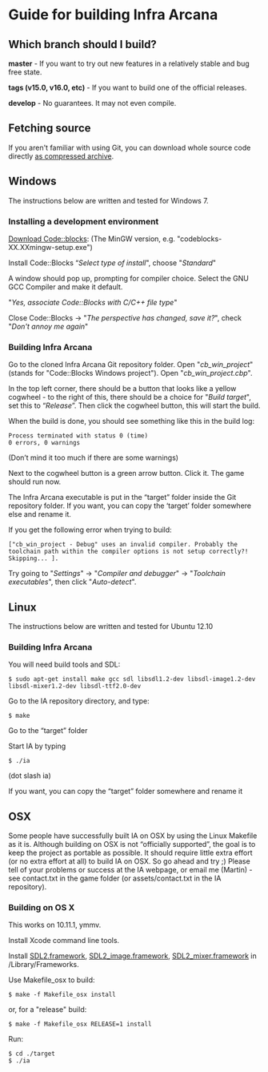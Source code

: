 ﻿# Guide for building Infra Arcana

## Which branch	should I build?
**master** - If you want to try out new features in a relatively stable and bug free state.

**tags (v15.0, v16.0, etc)** - If you want to build one of the official releases.

**develop** - No guarantees. It may not even compile.

## Fetching source

If you aren't familiar with using Git, you can download whole source code directly [as compressed archive](https://github.com/InfraArcana/ia/archive/master.zip).

## Windows

The instructions below are written and tested for Windows 7.

### Installing a development environment

[Download Code::blocks](http://www.codeblocks.org/downloads/binaries): (The MinGW version, e.g. "codeblocks-XX.XXmingw-setup.exe")

Install Code::Blocks
“*Select type of install*", choose "*Standard*"

A window should pop up, prompting for compiler choice. Select the GNU GCC Compiler and make it default.

"*Yes, associate Code::Blocks with C/C++ file type*"

Close Code::Blocks -> "*The perspective has changed, save it?*", check "*Don't annoy me again*"

### Building Infra Arcana

Go to the cloned Infra Arcana Git repository folder. Open "*cb_win_project*" (stands for "Code::Blocks Windows project"). Open "*cb_win_project.cbp*".

In the top left corner, there should be a button that looks like a yellow cogwheel - to the right of this, there should be a choice for "*Build target*", set this to “*Release*”. Then click the cogwheel button, this will start the build.

When the build is done, you should see something like this in the build log:

    Process terminated with status 0 (time)
    0 errors, 0 warnings

(Don’t mind it too much if there are some warnings)

Next to the cogwheel button is a green arrow button. Click it. The game should run now.

The Infra Arcana executable is put in the “target” folder inside the Git repository folder. If you want, you can copy the ‘target’ folder somewhere else and rename it.

If you get the following error when trying to build:

    ["cb_win_project - Debug" uses an invalid compiler. Probably the toolchain path within the compiler options is not setup correctly?! Skipping... ].

Try going to "*Settings*" -> "*Compiler and debugger*" -> "*Toolchain executables*", then click "*Auto-detect*".

## Linux

The instructions below are written and tested for Ubuntu 12.10

### Building Infra Arcana

You will need build tools and SDL:

    $ sudo apt-get install make gcc sdl libsdl1.2-dev libsdl-image1.2-dev libsdl-mixer1.2-dev libsdl-ttf2.0-dev

Go to the IA repository directory, and type:

    $ make

Go to the “target” folder

Start IA by typing

    $ ./ia

(dot slash ia)

If you want, you can copy the “target” folder somewhere and rename it

## OSX

Some people have successfully built IA on OSX by using the Linux Makefile as it is. Although building on OSX is not “officially supported”, the goal is to keep the project as portable as possible. It should require little extra effort (or no extra effort at all) to build IA on OSX. So go ahead and try ;)
Please tell of your problems or success at the IA webpage, or email me (Martin) - see contact.txt in the game folder (or assets/contact.txt in the IA repository).

### Building on OS X
This works on 10.11.1, ymmv.

Install Xcode command line tools.

Install [SDL2.framework](http://www.libsdl.org/download-2.0.php), [SDL2\_image.framework](http://www.libsdl.org/projects/SDL_image/), [SDL2\_mixer.framework](http://www.libsdl.org/projects/SDL_mixer/) in /Library/Frameworks.

Use Makefile\_osx to build:

    $ make -f Makefile_osx install

or, for a "release" build:

    $ make -f Makefile_osx RELEASE=1 install

Run:

    $ cd ./target
    $ ./ia


